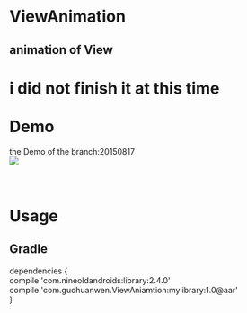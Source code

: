 # ViewAnimation
animation of View<br>
---
i did not finish it at this time<br>
<br>
Demo
==
the Demo of the branch:20150817<br>
![](https://github.com/guohuanwen/ViewAniamtion/blob/master/sreenshots/view.gif)<br>
<br>
<br>


Usage
=
Gradle
-
dependencies {<br>
        compile 'com.nineoldandroids:library:2.4.0'<br>
        compile 'com.guohuanwen.ViewAniamtion:mylibrary:1.0@aar'<br>
}<br>




